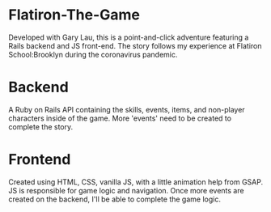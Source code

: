 # Flatiron-The-Game
Developed with Gary Lau, this is a point-and-click adventure featuring a Rails backend and JS front-end. The story follows my experience at Flatiron School:Brooklyn during the coronavirus pandemic.

# Backend
A Ruby on Rails API containing the skills, events, items, and non-player characters inside of the game. More 'events' need to be created to complete the story.

# Frontend
Created using HTML, CSS, vanilla JS, with a little animation help from GSAP. JS is responsible for game logic and navigation. Once more events are created on the backend, I'll be able to complete the game logic.
